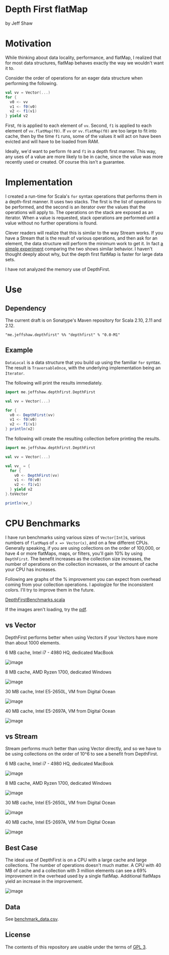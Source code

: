 # Depth First flatMap

by Jeff Shaw

# Motivation

While thinking about data locality, performance, and flatMap, I realized that for most data structures, flatMap behaves exactly the way we wouldn't want it to.

Consider the order of operations for an eager data structure when performing the following.

```scala
val vv = Vector(...)
for {
  v0 <- vv
  v1 <- f0(v0)
  v2 <- f1(v1)
} yield v2
```

First, `f0` is applied to each element of `vv`. Second, `f1` is applied to each element of `vv.flatMap(f0)`. If `vv` or `vv.flatMap(f0)` are too large to fit into cache, then by the time `f1` runs, some of the values it will act on have been evicted and will have to be loaded from RAM.

Ideally, we'd want to perform `f0` and `f1` in a depth first manner. This way, any uses of a value are more likely to be in cache, since the value was more recently used or created. Of course this isn't a guarantee.

# Implementation

I created a run-time for Scala's `for` syntax operations that performs them in a depth-first manner. It uses two stacks. The first is the list of operations to be performed, and the second is an iterator over the values that the operations will apply to. The operations on the stack are exposed as an iterator. When a value is requested, stack operations are performed until a value without no further operations is found.

Clever readers will realize that this is similar to the way Stream works. If you have a Stream that is the result of various operations, and then ask for an element, the data structure will perform the minimum work to get it. In fact [a simple experiment](examples/src/main/scala/me/jeffshaw/depthfirst/examples/StreamComparison.scala) comparing the two shows similar behavior. I haven't thought deeply about why, but the depth first flatMap is faster for large data sets.

I have not analyzed the memory use of DepthFirst.

# Use

## Dependency

The current draft is on Sonatype's Maven repository for Scala 2.10, 2.11 and 2.12.

`"me.jeffshaw.depthfirst" %% "depthfirst" % "0.0-M1"`

## Example

`DataLocal` is a data structure that you build up using the familiar `for` syntax. The result is `TraversableOnce`, with the underlying implementation being an `Iterator`.

The following will print the results immediately.

```scala
import me.jeffshaw.depthfirst.DepthFirst

val vv = Vector(...)

for {
  v0 <- DepthFirst(vv)
  v1 <- f0(v0)
  v2 <- f1(v1)
} println(v2)
```

The following will create the resulting collection before printing the results.

```scala
import me.jeffshaw.depthfirst.DepthFirst

val vv = Vector(...)

val vv_ = {
  for {
    v0 <- DepthFirst(vv)
    v1 <- f0(v0)
    v2 <- f1(v1)
  } yield v2
}.toVector

println(vv_)
```

# CPU Benchmarks

I have run benchmarks using various sizes of `Vector[Int]`s, various numbers of `flatMap`s of `x => Vector(x)`, and on a few different CPUs. Generally speaking, if you are using collections on the order of 100,000, or have 4 or more flatMaps, maps, or filters, you'll gain 10% by using `DepthFirst`. The benefit increases as the collection size increases, the number of operations on the collection increases, or the amount of cache your CPU has increases.

Following are graphs of the % improvement you can expect from overhead coming from your collection operations. I apologize for the inconsistent colors. I'll try to improve them in the future.

[DepthFirstBenchmarks.scala](benchmarks/src/main/scala/me/jeffshaw/depthfirst/benchmarks/DepthFirstBenchmarks.scala)

If the images aren't loading, try the [pdf](https://drive.google.com/open?id=0B8oSBVnQGD_wNV9YblNCVnVJU1k).

## vs Vector

DepthFirst performs better when using Vectors if your Vectors have more than about 1000 elements.

6 MB cache, Intel i7 - 4980 HQ, dedicated MacBook

![image](https://www.jeffshaw.me/depthfirst/M0/6.png)

8 MB cache, AMD Ryzen 1700, dedicated Windows

![image](https://www.jeffshaw.me/depthfirst/M0/8.png)

30 MB cache, Intel E5-2650L, VM from Digital Ocean

![image](https://www.jeffshaw.me/depthfirst/M0/30.png)

40 MB cache, Intel E5-2697A, VM from Digital Ocean

![image](https://www.jeffshaw.me/depthfirst/M0/40.png)

## vs Stream

Stream performs much better than using Vector directly, and so we have to be using collections on the order of 10^6 to see a benefit from DepthFirst.

6 MB cache, Intel i7 - 4980 HQ, dedicated MacBook

![image](https://www.jeffshaw.me/depthfirst/M0/6stream.png)

8 MB cache, AMD Ryzen 1700, dedicated Windows

![image](https://www.jeffshaw.me/depthfirst/M0/8stream.png)

30 MB cache, Intel E5-2650L, VM from Digital Ocean

![image](https://www.jeffshaw.me/depthfirst/M0/30stream.png)

40 MB cache, Intel E5-2697A, VM from Digital Ocean

![image](https://www.jeffshaw.me/depthfirst/M0/40stream.png)

## Best Case

The ideal use of DepthFirst is on a CPU with a large cache and large collections. The number of operations doesn't much matter. A CPU with 40 MB of cache and a collection with 3 million elements can see a 69% improvement in the overhead used by a single flatMap. Additional flatMaps yield an increase in the improvement.

![image](https://www.jeffshaw.me/depthfirst/M0/40big.png)

## Data

See [benchmark_data.csv](benchmarks/benchmark_data.csv).

## License

The contents of this repository are usable under the terms of [GPL 3](https://www.gnu.org/licenses/gpl-3.0.en.html).
